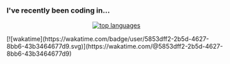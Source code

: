 ### I've recently been coding in...
<p align="center">
  <a href="https://github.com/anuraghazra/github-readme-stats">
    <img src="https://github-readme-stats.vercel.app/api/top-langs/?username=sijirama&&show_icons=true&hide_title=true&theme=radical&layout=compact&hide_border=true&border_radius=30&langs_count=15&exclude_repo=Analyseroom&hide=dart,html,css,shell,jupyter%20Notebook,Cython,Perl,Handlebars" alt="top languages"/>
  </a>
</p>
[![wakatime](https://wakatime.com/badge/user/5853dff2-2b5d-4627-8bb6-43b3464677d9.svg)](https://wakatime.com/@5853dff2-2b5d-4627-8bb6-43b3464677d9)
